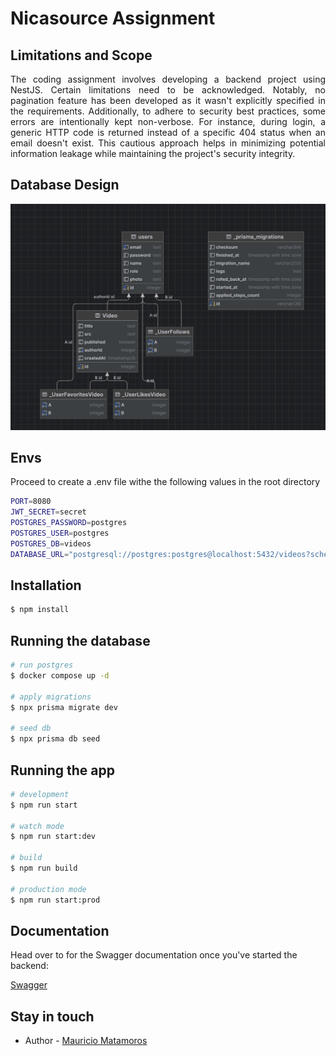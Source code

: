 # Nicasource Assignment

## Limitations and Scope

<p style="text-align: justify">The coding assignment involves developing a backend project using NestJS. Certain limitations need to be acknowledged. Notably, no pagination feature has been developed as it wasn't explicitly specified in the requirements. Additionally, to adhere to security best practices, some errors are intentionally kept non-verbose. For instance, during login, a generic HTTP code is returned instead of a specific 404 status when an email doesn't exist. This cautious approach helps in minimizing potential information leakage while maintaining the project's security integrity.</p>

## Database Design

<img alt="database diagram" src="db_diagram.png">

## Envs

<p>Proceed to create a .env file withe the following values in the root directory</p>

```bash
PORT=8080
JWT_SECRET=secret
POSTGRES_PASSWORD=postgres
POSTGRES_USER=postgres
POSTGRES_DB=videos
DATABASE_URL="postgresql://postgres:postgres@localhost:5432/videos?schema=public"
```

## Installation

```bash
$ npm install
```

## Running the database

```bash
# run postgres
$ docker compose up -d

# apply migrations
$ npx prisma migrate dev 

# seed db
$ npx prisma db seed
```

## Running the app

```bash
# development
$ npm run start

# watch mode
$ npm run start:dev

# build
$ npm run build

# production mode
$ npm run start:prod
```

## Documentation

<p>Head over to for the Swagger documentation once you've started the backend:</p>

<a href="http://localhost:8080/api">Swagger</a>

## Stay in touch

- Author - [Mauricio Matamoros](https://github.com/MauriMatamoros)
